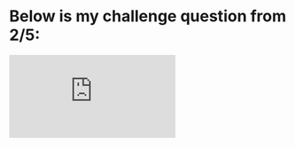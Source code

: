 # Below is my challenge question from 2/5:

![](https://raw.githubusercontent.com/dloumeau/data100repository/main/A_Person's_Path_Between_Homes.html)
